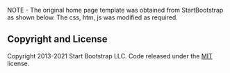 NOTE - 
The original home page template was obtained from StartBootstrap as shown below. The css, htm, js was modified as required.
## Copyright and License
Copyright 2013-2021 Start Bootstrap LLC. Code released under the [MIT](https://github.com/StartBootstrap/startbootstrap-agency/blob/master/LICENSE) license.
